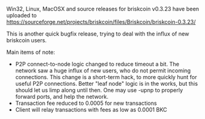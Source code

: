 Win32, Linux, MacOSX and source releases for briskcoin v0.3.23 have been uploaded to
https://sourceforge.net/projects/briskcoin/files/Briskcoin/briskcoin-0.3.23/

This is another quick bugfix release, trying to deal with the influx of new briskcoin users.

Main items of note:

* P2P connect-to-node logic changed to reduce timeout a bit.  The network saw a huge influx of new users, who do not permit incoming connections.  This change is a short-term hack, to more quickly hunt for useful P2P connections.  Better "leaf node" logic is in the works, but this should let us limp along until then.  One may use -upnp to properly forward ports, and help the network.
* Transaction fee reduced to 0.0005 for new transactions
* Client will relay transactions with fees as low as 0.0001 BKC
